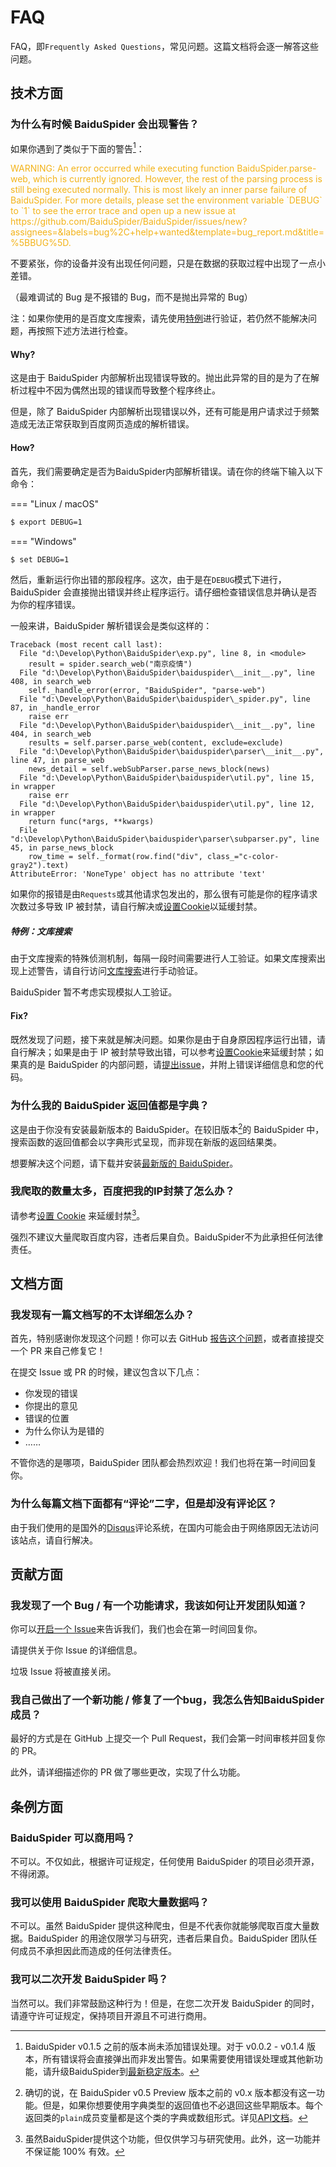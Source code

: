 # FAQ

FAQ，即`Frequently Asked Questions`，常见问题。这篇文档将会逐一解答这些问题。

## 技术方面

### 为什么有时候 BaiduSpider 会出现警告？

如果你遇到了类似于下面的警告[^1]：

<p style="color: #F3B319">WARNING: An error occurred while executing function BaiduSpider.parse-web, which is currently ignored. However, the rest of the parsing process is still being executed normally. This is most likely an inner parse failure of BaiduSpider. For more details, please set the environment variable `DEBUG` to `1` to see the error trace and open up a new issue at https://github.com/BaiduSpider/BaiduSpider/issues/new?assignees=&labels=bug%2C+help+wanted&template=bug_report.md&title=%5BBUG%5D.</p>

不要紧张，你的设备并没有出现任何问题，只是在数据的获取过程中出现了一点小差错。

（最难调试的 Bug 是不报错的 Bug，而不是抛出异常的 Bug）

注：如果你使用的是百度文库搜索，请先使用[特例](#特例文库搜索)进行验证，若仍然不能解决问题，再按照下述方法进行检查。

#### Why?

这是由于 BaiduSpider 内部解析出现错误导致的。抛出此异常的目的是为了在解析过程中不因为偶然出现的错误而导致整个程序终止。

但是，除了 BaiduSpider 内部解析出现错误以外，还有可能是用户请求过于频繁造成无法正常获取到百度网页造成的解析错误。

#### How?

首先，我们需要确定是否为BaiduSpider内部解析错误。请在你的终端下输入以下命令：

=== "Linux / macOS"

```bash
$ export DEBUG=1
```

=== "Windows"

```bash
$ set DEBUG=1
```

然后，重新运行你出错的那段程序。这次，由于是在`DEBUG`模式下进行，BaiduSpider 会直接抛出错误并终止程序运行。请仔细检查错误信息并确认是否为你的程序错误。

一般来讲，BaiduSpider 解析错误会是类似这样的：

```py3tb
Traceback (most recent call last):
  File "d:\Develop\Python\BaiduSpider\exp.py", line 8, in <module>
    result = spider.search_web("南京疫情")
  File "d:\Develop\Python\BaiduSpider\baiduspider\__init__.py", line 408, in search_web
    self._handle_error(error, "BaiduSpider", "parse-web")
  File "d:\Develop\Python\BaiduSpider\baiduspider\_spider.py", line 87, in _handle_error
    raise err
  File "d:\Develop\Python\BaiduSpider\baiduspider\__init__.py", line 404, in search_web
    results = self.parser.parse_web(content, exclude=exclude)
  File "d:\Develop\Python\BaiduSpider\baiduspider\parser\__init__.py", line 47, in parse_web
    news_detail = self.webSubParser.parse_news_block(news)
  File "d:\Develop\Python\BaiduSpider\baiduspider\util.py", line 15, in wrapper
    raise err
  File "d:\Develop\Python\BaiduSpider\baiduspider\util.py", line 12, in wrapper
    return func(*args, **kwargs)
  File "d:\Develop\Python\BaiduSpider\baiduspider\parser\subparser.py", line 45, in parse_news_block
    row_time = self._format(row.find("div", class_="c-color-gray2").text)
AttributeError: 'NoneType' object has no attribute 'text'
```

如果你的报错是由`Requests`或其他请求包发出的，那么很有可能是你的程序请求次数过多导致 IP 被封禁，请自行解决或[设置Cookie](/guide/index.html#设置Cookie)以延缓封禁。

##### 特例：文库搜索

由于文库搜索的特殊侦测机制，每隔一段时间需要进行人工验证。如果文库搜索出现上述警告，请自行访问[文库搜索](https://wenku.baidu.com/search?word=placeholder&lm=0&od=0&fr=top_home&ie=utf-8)进行手动验证。

BaiduSpider 暂不考虑实现模拟人工验证。

#### Fix?

既然发现了问题，接下来就是解决问题。如果你是由于自身原因程序运行出错，请自行解决；如果是由于 IP 被封禁导致出错，可以参考[设置Cookie](/guide/index.html#设置Cookie)来延缓封禁；如果真的是 BaiduSpider 的内部问题，请[提出issue](https://github.com/BaiduSpider/BaiduSpider/issues/new?assignees=&labels=bug%2C+help+wanted&template=bug_report.md&title=%5BBUG%5D)，并附上错误详细信息和您的代码。

### 为什么我的 BaiduSpider 返回值都是字典？

这是由于你没有安装最新版本的 BaiduSpider。在较旧版本[^2]的 BaiduSpider 中，搜索函数的返回值都会以字典形式呈现，而非现在新版的返回结果类。

想要解决这个问题，请下载并安装[最新版的 BaiduSpider](https://pypi.org/project/BaiduSpider/)。

### 我爬取的数量太多，百度把我的IP封禁了怎么办？

请参考[设置 Cookie](/guide/index.html#设置Cookie) 来延缓封禁[^3]。

强烈不建议大量爬取百度内容，违者后果自负。BaiduSpider不为此承担任何法律责任。

## 文档方面

### 我发现有一篇文档写的不太详细怎么办？

首先，特别感谢你发现这个问题！你可以去 GitHub [报告这个问题](https://github.com/BaiduSpider/BaiduSpider/issues/new/choose)，或者直接提交一个 PR 来自己修复它！

在提交 Issue 或 PR 的时候，建议包含以下几点：

- 你发现的错误
- 你提出的意见
- 错误的位置
- 为什么你认为是错的
- ……

不管你选的是哪项，BaiduSpider 团队都会热烈欢迎！我们也将在第一时间回复你。

### 为什么每篇文档下面都有“评论”二字，但是却没有评论区？

由于我们使用的是国外的[Disqus](https://disqus.com/)评论系统，在国内可能会由于网络原因无法访问该站点，请自行解决。

## 贡献方面

### 我发现了一个 Bug / 有一个功能请求，我该如何让开发团队知道？

你可以[开启一个 Issue](https://github.com/BaiduSpider/BaiduSpider/issues/new/choose)来告诉我们，我们也会在第一时间回复你。

请提供关于你 Issue 的详细信息。

垃圾 Issue 将被直接关闭。

### 我自己做出了一个新功能 / 修复了一个bug，我怎么告知BaiduSpider成员？

最好的方式是在 GitHub 上提交一个 Pull Request，我们会第一时间审核并回复你的 PR。

此外，请详细描述你的 PR 做了哪些更改，实现了什么功能。

## 条例方面

### BaiduSpider 可以商用吗？

不可以。不仅如此，根据许可证规定，任何使用 BaiduSpider 的项目必须开源，不得闭源。

### 我可以使用 BaiduSpider 爬取大量数据吗？

不可以。虽然 BaiduSpider 提供这种爬虫，但是不代表你就能够爬取百度大量数据。BaiduSpider 的用途仅限学习与研究，违者后果自负。BaiduSpider 团队任何成员不承担因此而造成的任何法律责任。

### 我可以二次开发 BaiduSpider 吗？

当然可以。我们非常鼓励这种行为！但是，在您二次开发 BaiduSpider 的同时，请遵守许可证规定，保持项目开源且不可进行商用。


[^1]: BaiduSpider v0.1.5 之前的版本尚未添加错误处理。对于 v0.0.2 - v0.1.4 版本，所有错误将会直接弹出而非发出警告。如果需要使用错误处理或其他新功能，请升级BaiduSpider到[最新稳定版本](https://pypi.org/project/BaiduSpider/)。

[^2]: 确切的说，在 BaiduSpider v0.5 Preview 版本之前的 v0.x 版本都没有这一功能。但是，如果你想要使用字典类型的返回值也不必退回这些早期版本。每个返回类的`plain`成员变量都是这个类的字典或数组形式。详见[API文档](/api/baiduspider/models/web.html#baiduspider.models.web.WebNormal)。

[^3]: 虽然BaiduSpider提供这个功能，但仅供学习与研究使用。此外，这一功能并不保证能 100% 有效。
